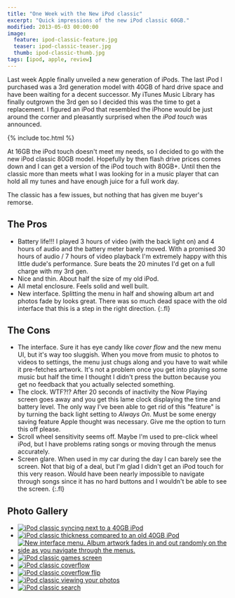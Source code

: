 ```yaml
---
title: "One Week with the New iPod classic"
excerpt: "Quick impressions of the new iPod classic 60GB."
modified: 2013-05-03 00:00:00
image: 
  feature: ipod-classic-feature.jpg
  teaser: ipod-classic-teaser.jpg
  thumb: ipod-classic-thumb.jpg
tags: [ipod, apple, review]
---
```


Last week Apple finally unveiled a new generation of iPods. The last iPod I purchased was a 3rd generation model with 40GB of hard drive space and have been waiting for a decent successor. My iTunes Music Library has finally outgrown the 3rd gen so I decided this was the time to get a replacement. I figured an iPod that resembled the iPhone would be just around the corner and pleasantly surprised when the *iPod touch* was announced.

{% include toc.html %}

At 16GB the iPod touch doesn't meet my needs, so I decided to go with the new iPod classic 80GB model. Hopefully by then flash drive prices comes down and I can get a version of the iPod touch with 80GB+. Until then the classic more than meets what I was looking for in a music player that can hold all my tunes and have enough juice for a full work day.

The classic has a few issues, but nothing that has given me buyer's remorse.

## The Pros

*	Battery life!!! I played 3 hours of video (with the back light on) and 4 hours of audio and the battery meter barely moved. With a promised 30 hours of audio / 7 hours of video playback I'm extremely happy with this little dude's performance. Sure beats the 20 minutes I'd get on a full charge with my 3rd gen.
*	Nice and thin. About half the size of my old iPod.
*	All metal enclosure. Feels solid and well built.
*	New interface. Splitting the menu in half and showing album art and photos fade by looks great. There was so much dead space with the old interface that this is a step in the right direction.
{:.fl}

## The Cons

*	The interface. Sure it has eye candy like *cover flow* and the new menu UI, but it's way too sluggish. When you move from music to photos to videos to settings, the menu just chugs along and you have to wait while it pre-fetches artwork. It's not a problem once you get into playing some music but half the time I thought I didn't press the button because you get no feedback that you actually selected something.
*	The clock. WTF?!? After 20 seconds of inactivity the Now Playing screen goes away and you get this lame clock displaying the time and battery level. The only way I've been able to get rid of this "feature" is by turning the back light setting to *Always On*. Must be some energy saving feature Apple thought was necessary. Give me the option to turn this off please.
*	Scroll wheel sensitivity seems off. Maybe I'm used to pre-click wheel iPod, but I have problems rating songs or moving through the menus accurately.
*	Screen glare. When used in my car during the day I can barely see the screen. Not that big of a deal, but I'm glad I didn't get an iPod touch for this very reason. Would have been nearly impossible to navigate through songs since it has no hard buttons and I wouldn't be able to see the screen.
{:.fl}

## Photo Gallery

<ul class="th-grid">
	<li>
    <a href="{{ site.url }}/images/80.jpg"><img src="{{ site.url }}/images/80t.jpg" alt="iPod classic syncing next to a 40GB iPod"></a>
  </li>
	<li>
    <a href="{{ site.url }}/images/81.jpg"><img src="{{ site.url }}/images/81t.jpg" alt="iPod classic thickness compared to an old 40GB iPod"></a>
  </li>
	<li>
    <a href="{{ site.url }}/images/82.jpg"><img src="{{ site.url }}/images/82t.jpg" alt="New interface menu. Album artwork fades in and out randomly on the side as you navigate through the menus."></a>
  </li>
	<li>
    <a href="{{ site.url }}/images/83.jpg"><img src="{{ site.url }}/images/83t.jpg" alt="iPod classic games screen"></a>
  </li>
	<li>
    <a href="{{ site.url }}/images/84.jpg"><img src="{{ site.url }}/images/84t.jpg" alt="iPod classic coverflow"></a>
  </li>
	<li>
    <a href="{{ site.url }}/images/85.jpg"><img src="{{ site.url }}/images/85t.jpg" alt="iPod classic coverflow flip"></a>
  </li>
	<li>
    <a href="{{ site.url }}/images/86.jpg"><img src="{{ site.url }}/images/86t.jpg" alt="iPod classic viewing your photos"></a>
  </li>
	<li>
    <a href="{{ site.url }}/images/87.jpg"><img src="{{ site.url }}/images/87t.jpg" alt="iPod classic search"></a>
  </li>
</ul>
